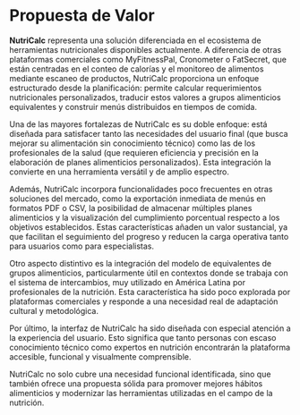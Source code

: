 # Propuesta de Valor
**NutriCalc** representa una solución diferenciada en el ecosistema de herramientas nutricionales disponibles actualmente. A diferencia de otras plataformas comerciales como MyFitnessPal, Cronometer o FatSecret, que están centradas en el conteo de calorías y el monitoreo de alimentos mediante escaneo de productos, NutriCalc proporciona un enfoque estructurado desde la planificación: permite calcular requerimientos nutricionales personalizados, traducir estos valores a grupos alimenticios equivalentes y construir menús distribuidos en tiempos de comida.

Una de las mayores fortalezas de NutriCalc es su doble enfoque: está diseñada para satisfacer tanto las necesidades del usuario final (que busca mejorar su alimentación sin conocimiento técnico) como las de los profesionales de la salud (que requieren eficiencia y precisión en la elaboración de planes alimenticios personalizados). Esta integración la convierte en una herramienta versátil y de amplio espectro.

Además, NutriCalc incorpora funcionalidades poco frecuentes en otras soluciones del mercado, como la exportación inmediata de menús en formatos PDF o CSV, la posibilidad de almacenar múltiples planes alimenticios y la visualización del cumplimiento porcentual respecto a los objetivos establecidos. Estas características añaden un valor sustancial, ya que facilitan el seguimiento del progreso y reducen la carga operativa tanto para usuarios como para especialistas.

Otro aspecto distintivo es la integración del modelo de equivalentes de grupos alimenticios, particularmente útil en contextos donde se trabaja con el sistema de intercambios, muy utilizado en América Latina por profesionales de la nutrición. Esta característica ha sido poco explorada por plataformas comerciales y responde a una necesidad real de adaptación cultural y metodológica.

Por último, la interfaz de NutriCalc ha sido diseñada con especial atención a la experiencia del usuario. Esto significa que tanto personas con escaso conocimiento técnico como expertos en nutrición encontrarán la plataforma accesible, funcional y visualmente comprensible.

NutriCalc no solo cubre una necesidad funcional identificada, sino que también ofrece una propuesta sólida para promover mejores hábitos alimenticios y modernizar las herramientas utilizadas en el campo de la nutrición.

